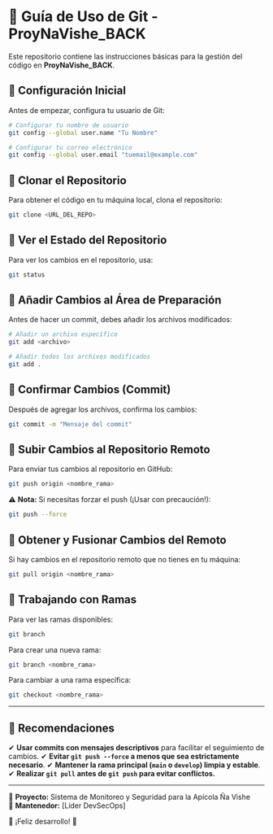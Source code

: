 # 📌 Guía de Uso de Git - ProyNaVishe_BACK

Este repositorio contiene las instrucciones básicas para la gestión del código en **ProyNaVishe_BACK**.

## 🔹 Configuración Inicial
Antes de empezar, configura tu usuario de Git:

```sh
# Configurar tu nombre de usuario
git config --global user.name "Tu Nombre"

# Configurar tu correo electrónico
git config --global user.email "tuemail@example.com"
```

## 🔹 Clonar el Repositorio
Para obtener el código en tu máquina local, clona el repositorio:

```sh
git clone <URL_DEL_REPO>
```

## 🔹 Ver el Estado del Repositorio
Para ver los cambios en el repositorio, usa:

```sh
git status
```

## 🔹 Añadir Cambios al Área de Preparación
Antes de hacer un commit, debes añadir los archivos modificados:

```sh
# Añadir un archivo específico
git add <archivo>

# Añadir todos los archivos modificados
git add .
```

## 🔹 Confirmar Cambios (Commit)
Después de agregar los archivos, confirma los cambios:

```sh
git commit -m "Mensaje del commit"
```

## 🔹 Subir Cambios al Repositorio Remoto
Para enviar tus cambios al repositorio en GitHub:

```sh
git push origin <nombre_rama>
```

⚠ **Nota:** Si necesitas forzar el push (¡Usar con precaución!):

```sh
git push --force
```

## 🔹 Obtener y Fusionar Cambios del Remoto
Si hay cambios en el repositorio remoto que no tienes en tu máquina:

```sh
git pull origin <nombre_rama>
```

## 🔹 Trabajando con Ramas
Para ver las ramas disponibles:

```sh
git branch
```

Para crear una nueva rama:

```sh
git branch <nombre_rama>
```

Para cambiar a una rama específica:

```sh
git checkout <nombre_rama>
```

---
## 📌 **Recomendaciones**
✔ **Usar commits con mensajes descriptivos** para facilitar el seguimiento de cambios.
✔ **Evitar `git push --force` a menos que sea estrictamente necesario**.
✔ **Mantener la rama principal (`main` o `develop`) limpia y estable**.
✔ **Realizar `git pull` antes de `git push` para evitar conflictos.**

---

📌 **Proyecto:** Sistema de Monitoreo y Seguridad para la Apícola Ña Vishe  
📌 **Mantenedor:** [Líder DevSecOps]  

🚀 ¡Feliz desarrollo! 🎯


